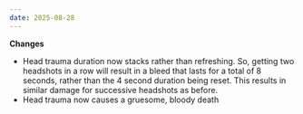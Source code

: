 ```yaml
---
date: 2025-08-28
---
```


**Changes**

* Head trauma duration now stacks rather than refreshing. So, getting two headshots in a row will result in a bleed that lasts for a total of 8 seconds, rather than the 4 second duration being reset. This results in similar damage for successive headshots as before.
* Head trauma now causes a gruesome, bloody death
